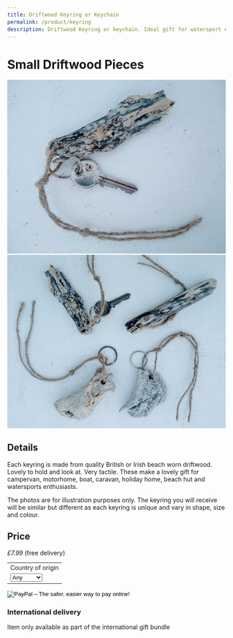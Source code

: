 ```yaml
---
title: Driftwood Keyring or Keychain
permalink: /product/keyring
description: Driftwood Keyring or keychain. Ideal gift for watersport enthusiasts or nature lovers.
---
```


# Small Driftwood Pieces

<div class="row">
  <div class="column">
    <img src="/assets/images/keyring1-680.jpg"
alt="Keyring gift for windsurfers, kite surfers and surfers">
  </div> 
<div class="column">
 <img src="/assets/images/keyring2-680.jpg"
alt="Keyring gift for motorhomes, campervans, caravans, beach huts">
</div> 
<div class="column">

 </div> 
<div class="column">
  
  </div>
 </div>


## Details
Each keyring is made from quality British or Irish beach worn driftwood. Lovely to hold and look at. Very tactile. These make a lovely gift for campervan, motorhome, boat, caravan, holiday home, beach hut and watersports enthusiasts. 

 The photos are for illustration purposes only. The keyring you will receive will be similar but different as each keyring is unique and vary in shape, size and colour.

## Price

_£7.99_ (free delivery)


<form target="paypal" action="https://www.paypal.com/cgi-bin/webscr" method="post">
<input type="hidden" name="cmd" value="_s-xclick">
<input type="hidden" name="hosted_button_id" value="L6VFZ8BTMUF38">
<table>
<tr><td><input type="hidden" name="on0" value="Country">Country of origin</td></tr><tr><td><select name="os0">
	<option value="Any">Any </option>
	<option value="Ireland">Ireland </option>
	<option value="Scotland">Scotland </option>
	<option value="Wales">Wales </option>
	<option value="England">England </option>
</select> </td></tr>
</table>
<input type="image" src="https://www.paypalobjects.com/en_GB/i/btn/btn_cart_LG.gif" border="0" name="submit" alt="PayPal – The safer, easier way to pay online!">
<img alt="" border="0" src="https://www.paypalobjects.com/en_GB/i/scr/pixel.gif" width="1" height="1">
</form>



### International delivery
Item only available as part of the
international gift bundle
